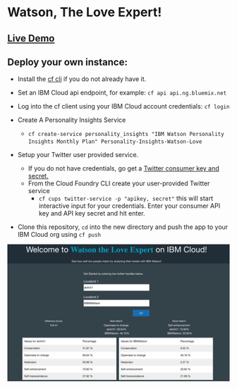 # Watson, The Love Expert!

## [Live Demo](https://watsonlove.mybluemix.net/)

## Deploy your own instance:

* Install the [cf cli](https://github.com/cloudfoundry/cli#downloads) if you do not already have it.

* Set an IBM Cloud api endpoint, for example: `cf api api.ng.bluemix.net`

* Log into the cf client using your IBM Cloud account credentials: `cf login`

* Create A Personality Insights Service
  * `cf create-service personality_insights "IBM Watson Personality Insights Monthly Plan" Personality-Insights-Watson-Love`

* Setup your Twitter user provided service.
  * If you do not have credentials, go get a [Twitter consumer key and secret.](https://apps.twitter.com/app/new)
  * From the Cloud Foundry CLI create your user-provided Twitter service
    * `cf cups twitter-service -p "apikey, secret"` this will start interactive input for your credentials. Enter your consumer API key and API key secret and hit enter.

* Clone this repository, `cd` into the new directory and push the app to your IBM Cloud org using `cf push`

<img src="./screenshots/main.png" width="900px"/>
